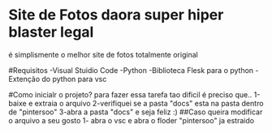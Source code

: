 # Site de Fotos daora super hiper blaster legal
é simplismente o melhor site de fotos totalmente original

#Requisitos
-Visual Stuidio Code
-Python
-Biblioteca Flesk para o python
-Extenção do python para vsc

#Como inicialr o projeto?
para fazer essa tarefa tao dificil é preciso que..
1-baixe e extraia o arquivo
2-verifiquei se a pasta "docs" esta na pasta dentro de "pintersoo"
3-abra a pasta "docs" e seja feliz :)
##Caso queira modificar o arquivo a seu gosto
1- abra o vsc e abra o floder "pintersoo" ja estraido
